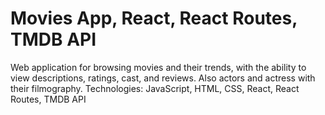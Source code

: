 # Movies App, React, React Routes, TMDB API
Web application for browsing movies and their trends, with the ability to view descriptions, ratings, cast,  and reviews. Also actors and actress with their filmography.
Technologies: JavaScript, HTML,  CSS, React, React Routes, TMDB API
